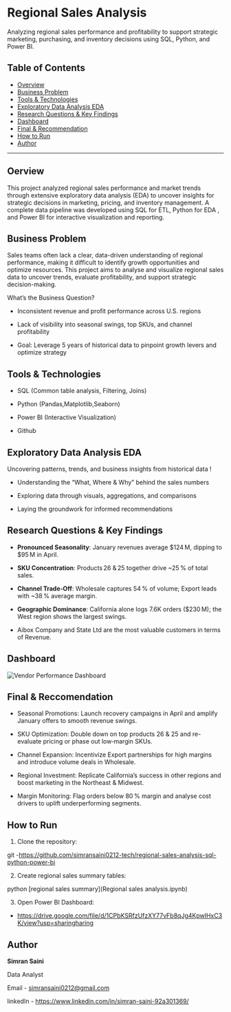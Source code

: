 # Regional Sales Analysis 

Analyzing regional sales performance and profitability to support strategic marketing, purchasing, and inventory decisions using SQL, Python, and Power BI.

## Table of Contents
- [Overview](#overview)
- [Business Problem](#business-problem)
- [Tools & Technologies](#tools--technologies)
- [Exploratory Data Analysis EDA](#exploratory-data-analysis-eda)
- [Research Questions & Key Findings](#research-questions--key-findings)
- [Dashboard](#dashboard)
- [Final & Recommendation](#final--recommendation)
- [How to Run](#how-to-run)
- [Author](#author)


----
## Oerview

This project analyzed regional sales performance and market trends through extensive exploratory data analysis (EDA) to uncover insights for strategic decisions in marketing, pricing, and inventory management. A complete data pipeline was developed using SQL for ETL, Python for EDA , and Power BI for interactive visualization and reporting.


## Business Problem

Sales teams often lack a clear, data-driven understanding of regional performance, making it difficult to identify growth opportunities and optimize resources. This project aims to analyse and visualize regional sales data to uncover trends, evaluate profitability, and support strategic decision-making.

What’s the Business Question?

- Inconsistent revenue and profit performance across U.S. regions

- Lack of visibility into seasonal swings, top SKUs, and channel profitability

- Goal: Leverage 5 years of historical data to pinpoint growth levers and optimize strategy


## Tools & Technologies

- SQL  (Common table analysis, Filtering, Joins)
- Python (Pandas,Matplotlib,Seaborn)

- Power BI  (Interactive Visualization)

- Github


## Exploratory Data Analysis EDA

Uncovering patterns, trends, and business insights from historical data !

- Understanding the “What, Where & Why” behind the sales numbers

- Exploring data through visuals, aggregations, and comparisons

- Laying the groundwork for informed recommendations


## Research Questions & Key Findings

- **Pronounced Seasonality**: January revenues average $124 M, dipping to $95 M in April.

- **SKU Concentration**: Products 26 & 25 together drive ~25 % of total sales.

- **Channel Trade‑Off**: Wholesale captures 54 % of volume; Export leads with ~38 % average margin.

- **Geographic Dominance**: California alone logs 7.6K orders ($230 M); the West region shows the largest swings.

- Aibox Company and State Ltd are the most valuable customers in terms of Revenue.

## Dashboard

![Vendor Performance Dashboard](Images/dashboard.jpg)

## Final & Reccomendation

- Seasonal Promotions: Launch recovery campaigns in April and amplify January offers to smooth revenue swings.

- SKU Optimization: Double down on top products 26 & 25 and re-evaluate pricing or phase out low‑margin SKUs.

- Channel Expansion: Incentivize Export partnerships for high margins and introduce volume deals in Wholesale.

- Regional Investment: Replicate California’s success in other regions and boost marketing in the Northeast & Midwest.

- Margin Monitoring: Flag orders below 80 % margin and analyse cost drivers to uplift underperforming segments.


## How to Run

1. Clone the repository:

git -https://github.com/simransaini0212-tech/regional-sales-analysis-sql-python-power-bi

2. Create regional sales summary tables:

python [regional sales summary](Regional sales analysis.ipynb)

3. Open Power BI Dashboard:
 - https://drive.google.com/file/d/1CPbKSRfzUfzXY77vFb8qJg4KpwIHxC3K/view?usp=sharingharing


## Author 

**Simran Saini**

Data Analyst

Email - simransaini0212@gmail.com

linkedIn - https://www.linkedin.com/in/simran-saini-92a301369/
